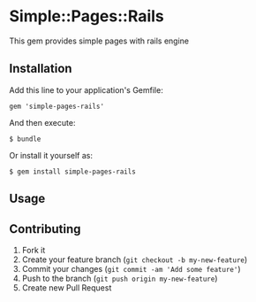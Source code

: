 # Simple::Pages::Rails

This gem provides simple pages with rails engine

## Installation

Add this line to your application's Gemfile:

    gem 'simple-pages-rails'

And then execute:

    $ bundle

Or install it yourself as:

    $ gem install simple-pages-rails

## Usage



## Contributing

1. Fork it
2. Create your feature branch (`git checkout -b my-new-feature`)
3. Commit your changes (`git commit -am 'Add some feature'`)
4. Push to the branch (`git push origin my-new-feature`)
5. Create new Pull Request
